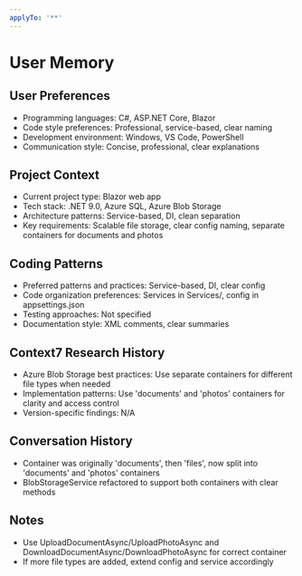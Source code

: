 ```yaml
---
applyTo: '**'
---
```


# User Memory

## User Preferences
- Programming languages: C#, ASP.NET Core, Blazor
- Code style preferences: Professional, service-based, clear naming
- Development environment: Windows, VS Code, PowerShell
- Communication style: Concise, professional, clear explanations

## Project Context
- Current project type: Blazor web app
- Tech stack: .NET 9.0, Azure SQL, Azure Blob Storage
- Architecture patterns: Service-based, DI, clean separation
- Key requirements: Scalable file storage, clear config naming, separate containers for documents and photos

## Coding Patterns
- Preferred patterns and practices: Service-based, DI, clear config
- Code organization preferences: Services in Services/, config in appsettings.json
- Testing approaches: Not specified
- Documentation style: XML comments, clear summaries

## Context7 Research History
- Azure Blob Storage best practices: Use separate containers for different file types when needed
- Implementation patterns: Use 'documents' and 'photos' containers for clarity and access control
- Version-specific findings: N/A

## Conversation History
- Container was originally 'documents', then 'files', now split into 'documents' and 'photos' containers
- BlobStorageService refactored to support both containers with clear methods

## Notes
- Use UploadDocumentAsync/UploadPhotoAsync and DownloadDocumentAsync/DownloadPhotoAsync for correct container
- If more file types are added, extend config and service accordingly

